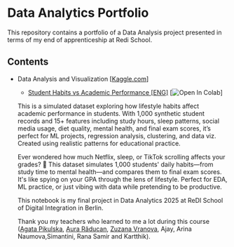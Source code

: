 # Data Analytics Portfolio

This repository contains a portfolio of a Data Analysis project presented in terms of my end of apprenticeship at Redi School.

## Contents

- Data Analysis and Visualization [[Kaggle.com](https://www.kaggle.com/)]

  - [Student Habits vs Academic Performance \[ENG\]](https://www.kaggle.com/datasets/jayaantanaath/student-habits-vs-academic-performance)
    [![Open In Colab](https://github.com/dalilahannouche/redi-school-project/blob/main/student_habits_vs_academic_performance.ipynb)]

  This is a simulated dataset exploring how lifestyle habits affect academic performance in students. With 1,000 synthetic student records and 15+ features including study hours, sleep patterns, social media usage, diet quality, mental health, and final exam scores, it’s perfect for ML projects, regression analysis, clustering, and data viz. Created using realistic patterns for educational practice.

  Ever wondered how much Netflix, sleep, or TikTok scrolling affects your grades? 👀 This dataset simulates 1,000 students' daily habits—from study time to mental health—and compares them to final exam scores. It's like spying on your GPA through the lens of lifestyle. Perfect for EDA, ML practice, or just vibing with data while pretending to be productive.

  This notebook is my final project in Data Analytics 2025 at ReDI School of Digital Integration in Berlin.

  Thank you my teachers who learned to me a lot during this course ([Agata Pikulska](https://www.linkedin.com/in/a-pikulska/), [Aura Răducan](https://www.linkedin.com/in/auraraducan/), [Zuzana Vranova](https://www.linkedin.com/in/vranovaz/), Ajay, Arina Naumova,Simantini, Rana Samir and Kartthik).
